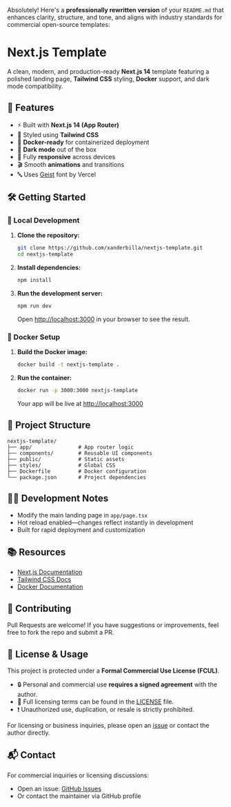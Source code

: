 Absolutely! Here's a **professionally rewritten version** of your `README.md` that enhances clarity, structure, and tone, and aligns with industry standards for commercial open-source templates:

# **Next.js Template**

A clean, modern, and production-ready **Next.js 14** template featuring a polished landing page, **Tailwind CSS** styling, **Docker** support, and dark mode compatibility.

## 🚀 Features

- ⚡ Built with **Next.js 14 (App Router)**
- 🎨 Styled using **Tailwind CSS**
- 🐳 **Docker-ready** for containerized deployment
- 🌙 **Dark mode** out of the box
- 📱 Fully **responsive** across devices
- 🎬 Smooth **animations** and transitions
- 🔤 Uses [Geist](https://vercel.com/font) font by Vercel

## 🛠️ Getting Started

### 🔧 Local Development

1. **Clone the repository:**

   ```bash
   git clone https://github.com/xanderbilla/nextjs-template.git
   cd nextjs-template
   ```

2. **Install dependencies:**

   ```bash
   npm install
   ```

3. **Run the development server:**

   ```bash
   npm run dev
   ```

   Open [http://localhost:3000](http://localhost:3000) in your browser to see the result.

### 🐳 Docker Setup

1. **Build the Docker image:**

   ```bash
   docker build -t nextjs-template .
   ```

2. **Run the container:**

   ```bash
   docker run -p 3000:3000 nextjs-template
   ```

   Your app will be live at [http://localhost:3000](http://localhost:3000)

## 📁 Project Structure

```
nextjs-template/
├── app/               # App router logic
├── components/        # Reusable UI components
├── public/            # Static assets
├── styles/            # Global CSS
├── Dockerfile         # Docker configuration
└── package.json       # Project dependencies
```

## 🧑‍💻 Development Notes

- Modify the main landing page in `app/page.tsx`
- Hot reload enabled—changes reflect instantly in development
- Built for rapid deployment and customization

## 📚 Resources

- [Next.js Documentation](https://nextjs.org/docs)
- [Tailwind CSS Docs](https://tailwindcss.com/docs)
- [Docker Documentation](https://docs.docker.com)

## 🤝 Contributing

Pull Requests are welcome! If you have suggestions or improvements, feel free to fork the repo and submit a PR.

## 📄 License & Usage

This project is protected under a **Formal Commercial Use License (FCUL)**.

- 🔒 Personal and commercial use **requires a signed agreement** with the author.
- 📝 Full licensing terms can be found in the [LICENSE](./TEMPLATE_LICENSE.md) file.
- ❗ Unauthorized use, duplication, or resale is strictly prohibited.

For licensing or business inquiries, please open an [issue](https://github.com/xanderbilla/nextjs-template/issues) or contact the author directly.

## 📬 Contact

For commercial inquiries or licensing discussions:

- Open an issue: [GitHub Issues](https://github.com/xanderbilla/nextjs-template/issues)
- Or contact the maintainer via GitHub profile

